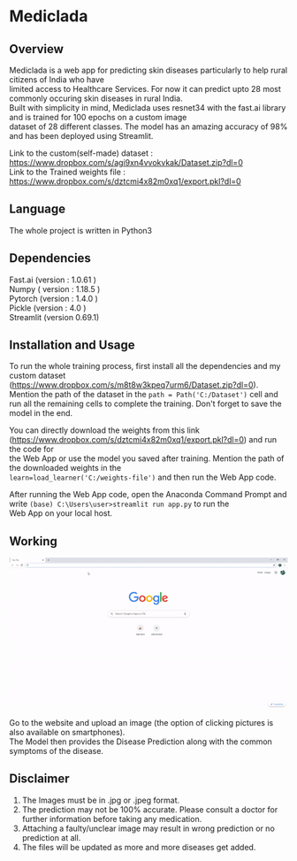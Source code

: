 # Mediclada

## Overview
Mediclada is a web app for predicting skin diseases particularly to help rural citizens of India who have  
limited access to Healthcare Services. For now it can predict upto 28 most commonly occuring skin diseases in rural India.  
Built with simplicity in mind, Mediclada uses resnet34 with the fast.ai library and is trained for 100 epochs on a custom image  
dataset of 28 different classes. The model has an amazing accuracy of 98% and has been deployed using Streamlit.

Link to the custom(self-made) dataset : https://www.dropbox.com/s/agi9xn4vvokvkak/Dataset.zip?dl=0  \
Link to the Trained weights file : https://www.dropbox.com/s/dztcmi4x82m0xq1/export.pkl?dl=0

## Language
The whole project is written in Python3

## Dependencies 
Fast.ai (version : 1.0.61 ) \
Numpy ( version : 1.18.5 ) \
Pytorch (version : 1.4.0 ) \
Pickle (version : 4.0 ) \
Streamlit (version 0.69.1) 

## Installation and Usage

To run the whole training process, first install all the dependencies and my custom dataset (https://www.dropbox.com/s/m8t8w3kpeq7urm6/Dataset.zip?dl=0). 
Mention the path of the dataset in the `path = Path('C:/Dataset')` cell and run all the remaining cells to complete the training. Don't forget to save the model in the end. 

You can directly download the weights from this link (https://www.dropbox.com/s/dztcmi4x82m0xq1/export.pkl?dl=0) and run the code for \
the Web App or use the model you saved after training. Mention the path of the downloaded weights in the \
`learn=load_learner('C:/weights-file')` and then run the Web App code.

After running the Web App code, open the Anaconda Command Prompt and write `(base) C:\Users\user>streamlit run app.py` to run the \
Web App on your local host.

## Working
![](walkthrough.gif)

Go to the website and upload an image (the option of clicking pictures is also available on smartphones). \
The Model then provides the Disease Prediction along with the common symptoms of the disease. 


## Disclaimer
1) The Images must be in .jpg or .jpeg format. 
2) The prediction may not be 100% accurate. Please consult a doctor for further information before taking any medication. 
3) Attaching a faulty/unclear image may result in wrong prediction or no prediction at all.
4) The files will be updated as more and more diseases get added. 
